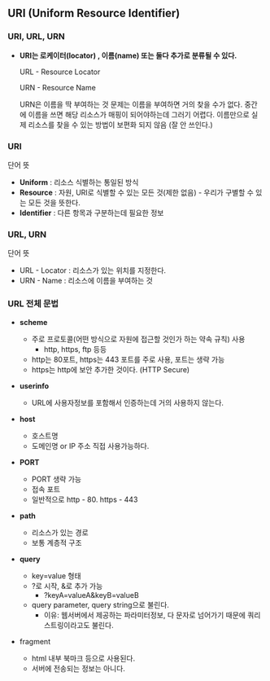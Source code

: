## URI (Uniform Resource Identifier)

### URI, URL, URN

- **URI는 로케이터(locator) , 이름(name) 또는 둘다 추가로 분류될 수 있다.**
    

    URL - Resource Locator
    
    URN - Resource Name
    
    URN은 이름을 딱 부여하는 것 문제는 이름을 부여하면 거의 찾을 수가 없다. 
    중간에 이름을 쓰면 해당 리소스가 매핑이 되어야하는데 그러기 어렵다.
    이름만으로 실제 리소스를 찾을 수 있는 방법이 보편화 되지 않음 (잘 안 쓰인다.)
    

### URI

단어 뜻

- **Uniform** : 리소스 식별하는 통일된 방식
- **Resource** : 자원, URI로 식별할 수 있는 모든 것(제한 없음) - 우리가 구별할 수 있는 모든 것을 뜻한다.
- **Identifier** : 다른 항목과 구분하는데 필요한 정보


### URL, URN

단어 뜻

  - URL -  Locator : 리소스가 있는 위치를 지정한다.
  - URN - Name : 리소스에 이름을 부여하는 것
  

### URL 전체 문법


- **scheme**
    
    
    - 주로 프로토콜(어떤 방식으로 자원에 접근할 것인가 하는 약속 규칙) 사용
        - http, https, ftp 등등
    - http는 80포트, https는 443 포트를 주로 사용, 포트는 생략 가능
    - https는 http에 보안 추가한 것이다. (HTTP Secure)
    
- **userinfo**
    
    
    - URL에 사용자정보를 포함해서 인증하는데 거의 사용하지 않는다.
    
- **host**
    
    
    - 호스트명
    - 도메인명 or IP 주소 직접 사용가능하다.
    
- **PORT**
    
    
    - PORT 생략 가능
    - 접속 포트
    - 일반적으로 http - 80. https - 443
    
- **path**
    
    
    - 리소스가 있는 경로
    - 보통 계층적 구조

- **query**
    
    
    - key=value 형태
    - ?로 시작, &로 추가 가능
        - ?keyA=valueA&keyB=valueB
    - query parameter, query string으로 불린다.
        - 이유: 웹서버에서 제공하는 파라미터정보, 다 문자로 넘어가기 때문에 쿼리 스트링이라고도 불린다.
        
- fragment
    
    
    - html 내부 북마크 등으로 사용된다.
    - 서버에 전송되는 정보는 아니다.